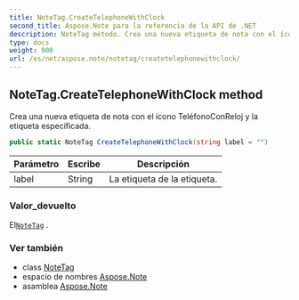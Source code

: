 ```yaml
---
title: NoteTag.CreateTelephoneWithClock
second_title: Aspose.Note para la referencia de la API de .NET
description: NoteTag método. Crea una nueva etiqueta de nota con el ícono TeléfonoConReloj y la etiqueta especificada.
type: docs
weight: 900
url: /es/net/aspose.note/notetag/createtelephonewithclock/
---
```

## NoteTag.CreateTelephoneWithClock method

Crea una nueva etiqueta de nota con el ícono TeléfonoConReloj y la etiqueta especificada.

```csharp
public static NoteTag CreateTelephoneWithClock(string label = "")
```

| Parámetro | Escribe | Descripción |
| --- | --- | --- |
| label | String | La etiqueta de la etiqueta. |

### Valor_devuelto

El[`NoteTag`](../) .

### Ver también

* class [NoteTag](../)
* espacio de nombres [Aspose.Note](../../notetag/)
* asamblea [Aspose.Note](../../../)


